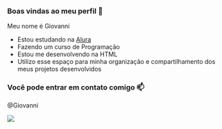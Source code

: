 ### Boas vindas ao meu perfil 💙

Meu nome é Giovanni

- Estou estudando na [Alura](https://www.alura.com.br)
- Fazendo um curso de Programação
- Estou me desenvolvendo na HTML
- Utilizo esse espaço para minha organização e compartilhamento dos meus projetos desenvolvidos

### Você pode entrar em contato comigo 📫

@Giovanni

![](https://media1.tenor.com/m/gVqz1FcrHD8AAAAd/the-mandalorian-mandalorian.gif)

